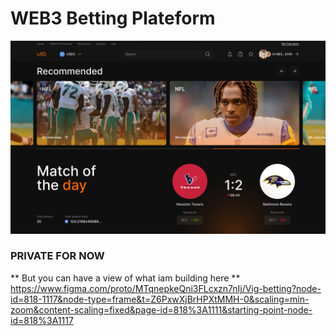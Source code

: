 # WEB3 Betting Plateform

![Preview](assets/preview.png)

### PRIVATE FOR NOW
** But you can have a view of what iam building here **
https://www.figma.com/proto/MTqnepkeQni3FLcxzn7nIj/Vig-betting?node-id=818-1117&node-type=frame&t=Z6PxwXjBrHPXtMMH-0&scaling=min-zoom&content-scaling=fixed&page-id=818%3A1111&starting-point-node-id=818%3A1117
